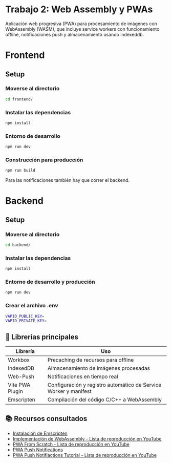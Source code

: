 # Trabajo 2: Web Assembly y PWAs

Aplicación web progresiva (PWA) para procesamiento de imágenes con WebAssembly (WASM), que incluye service workers con funcionamiento offline, notificaciones push y almacenamiento usando indexeddb.

# Frontend
## Setup
### Moverse al directorio
```sh
cd frontend/
```

### Instalar las dependencias
```sh
npm install
```

### Entorno de desarrollo
```sh
npm run dev
```

### Construcción para producción
```sh
npm run build
```
Para las notificaciones también hay que correr el backend.

# Backend
## Setup
### Moverse al directorio
```sh
cd backend/
```

### Instalar las dependencias
```sh
npm install
```

### Entorno de desarrollo y producción
```sh
npm run dev
```

### Crear el archivo .env
```sh
VAPID_PUBLIC_KEY=
VAPID_PRIVATE_KEY=
```


## 🔧 Librerías principales

| Librería         | Uso                                                                 |
|------------------|---------------------------------------------------------------------|
| Workbox          | Precaching de recursos para offline                                 |
| IndexedDB        | Almacenamiento de imágenes procesadas                               |
| Web-Push         | Notificaciones en tiempo real                                       |
| Vite PWA Plugin  | Configuración y registro automático de Service Worker y manifest    |
| Emscripten       | Compilación del código C/C++ a WebAssembly                          |


## 📚 Recursos consultados

- [Instalación de Emscripten](https://emscripten.org/docs/getting_started/downloads.html)  
- [Implementación de WebAssembly - Lista de reproducción en YouTube](https://www.youtube.com/watch?v=_8T9T6MQ1fU&list=PLysLvOneEETPM_YbEyZcJ35_3pSdrj33O&index=1&ab_channel=MichaelGrieco)
- [PWA From Scratch - Lista de reproducción en YouTube](https://www.youtube.com/watch?v=sFsRylCQblw)
- [PWA Push Notifications](https://www.youtube.com/watch?v=N9zpRvFRmj8)
- [PWA Push Notifiactions Tutorial - Lista de reproducción en YouTube](https://www.youtube.com/watch?v=3bvWX7bgwV8)

